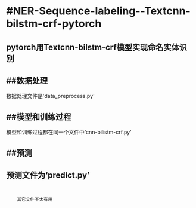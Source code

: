 #NER-Sequence-labeling--Textcnn-bilstm-crf-pytorch
======
pytorch用Textcnn-bilstm-crf模型实现命名实体识别<br>
---------
##数据处理
------

数据处理文件是'data_preprocess.py'
    
##模型和训练过程
--------

模型和训练过程都在同一个文件中‘cnn-bilistm-crf.py’
    
##预测
--------

预测文件为‘predict.py’<br>
  
----------
        其它文件不太有用

